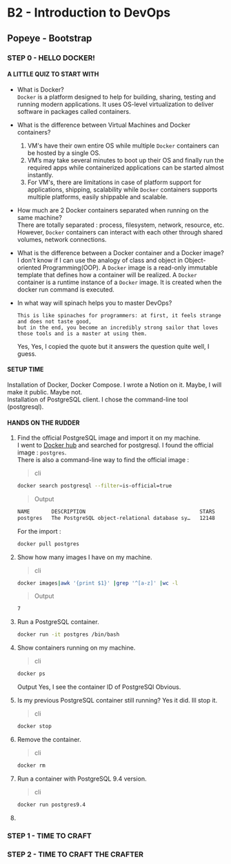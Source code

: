 # B2 - Introduction to DevOps
##  Popeye - Bootstrap 


### STEP 0 - HELLO DOCKER!
#### A LITTLE QUIZ TO START WITH
- What is Docker?  
    ```Docker``` is a platform designed to help for building, sharing, testing and running modern applications. It uses OS-level virtualization to deliver software in packages called containers.
- What is the difference between Virtual Machines and Docker containers?
    1. VM's have their own entire OS while multiple ```Docker``` containers can be hosted by a single OS.
    2. VM’s may take several minutes to boot up their OS and finally run the required apps while containerized applications can be started almost instantly.
    3. For VM's, there are limitations in case of platform support for applications, shipping, scalability while ```Docker``` containers supports multiple platforms, easily shippable and scalable.
- How much are 2 Docker containers separated when running on the same machine?  
    There are totally separated : process, filesystem, network, resource, etc. However, ```Docker``` containers can interact with each other through shared volumes, network connections.
- What is the difference between a Docker container and a Docker image?  
    I don't know if I can use the analogy of class and object in Object-oriented Programming(OOP). A ```Docker``` image is a read-only immutable template that defines how a container will be realized. A ```Docker``` container is a runtime instance of a ```Docker``` image. It is created when the docker run command is executed.
- In what way will spinach helps you to master DevOps?

    ```
    This is like spinaches for programmers: at first, it feels strange and does not taste good, 
    but in the end, you become an incredibly strong sailor that loves those tools and is a master at using them.
    ``` 
    Yes, Yes, I copied the quote but it answers the question quite well, I guess.

#### SETUP TIME
Installation of Docker, Docker Compose. I wrote a Notion on it. Maybe, I will make it public. Maybe not.  
Installation of PostgreSQL client. I chose the command-line tool (postgresql).

#### HANDS ON THE RUDDER
1. Find the official PostgreSQL image and import it on my machine.  
    I went to [Docker hub](https://hub.docker.com/search) and searched for postgresql. I found the official image : ```postgres```.  
    There is also a command-line way to find the official image :
    > cli
    ```bash
    docker search postgresql --filter=is-official=true
    ```
    > Output 
    ```bash
    NAME       DESCRIPTION                                     STARS     OFFICIAL   AUTOMATED
    postgres   The PostgreSQL object-relational database sy…   12148     [OK]       
    ```
    For the import :
    ```bash
    docker pull postgres
    ```
2. Show how many images I have on my machine.
    > cli 

    ```bash
    docker images|awk '{print $1}' |grep '^[a-z]' |wc -l
    ```

    > Output
    ```bash
    7
    ```
3. Run a PostgreSQL container.
    ```bash
    docker run -it postgres /bin/bash
    ```
4. Show containers running on my machine. 
    > cli
    ```bash
    docker ps
    ```
     Output
    Yes, I see the container ID of PostgreSQl Obvious.
5. Is my previous PostgreSQL container still running?
   Yes it did. Ill stop it.
    > cli
    ```bash
    docker stop 
    ```
6. Remove the container.
    > cli
    ```bash
    docker rm 
    ```
7. Run a container with PostgreSQL 9.4 version.
    > cli
    ```bash
    docker run postgres9.4
    ```
8. 


### STEP 1 - TIME TO CRAFT
### STEP 2 - TIME TO CRAFT THE CRAFTER
